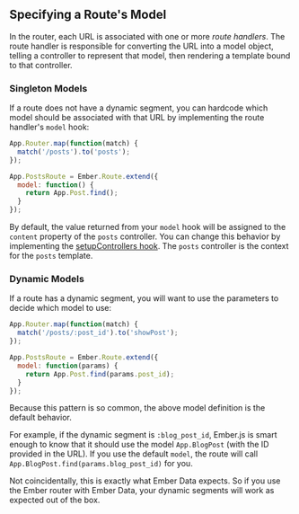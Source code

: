 ## Specifying a Route's Model

In the router, each URL is associated with one or more _route handlers_.
The route handler is responsible for converting the URL into a model
object, telling a controller to represent that model, then rendering a
template bound to that controller.

### Singleton Models

If a route does not have a dynamic segment, you can hardcode which model
should be associated with that URL by implementing the route handler's
`model` hook:

```js
App.Router.map(function(match) {
  match('/posts').to('posts');
});

App.PostsRoute = Ember.Route.extend({
  model: function() {
    return App.Post.find();
  }
});
```

By default, the value returned from your `model` hook will be assigned
to the `content` property of the `posts` controller. You can change this
behavior by implementing the [setupControllers hook][1]. The `posts`
controller is the context for the `posts` template.

[1]: /guides/routing/setting-up-a-controller

### Dynamic Models

If a route has a dynamic segment, you will want to use the parameters to
decide which model to use:

```js
App.Router.map(function(match) {
  match('/posts/:post_id').to('showPost');
});

App.PostsRoute = Ember.Route.extend({
  model: function(params) {
    return App.Post.find(params.post_id);
  }
});
```

Because this pattern is so common, the above model definition is the
default behavior.

For example, if the dynamic segment is `:blog_post_id`, Ember.js is smart
enough to know that it should use the model `App.BlogPost` (with the ID
provided in the URL). If you use the default `model`, the route will
call `App.BlogPost.find(params.blog_post_id)` for you.

Not coincidentally, this is exactly what Ember Data expects. So if you
use the Ember router with Ember Data, your dynamic segments will work
as expected out of the box.
